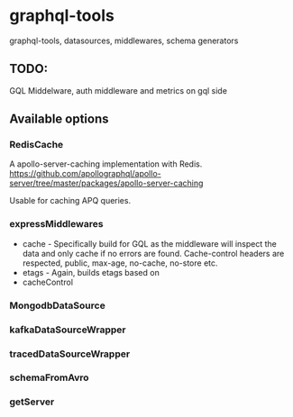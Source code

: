 # graphql-tools

graphql-tools, datasources, middlewares, schema generators

## TODO:

GQL Middelware, auth middleware and metrics on gql side

## Available options

### RedisCache

A apollo-server-caching implementation with Redis. https://github.com/apollographql/apollo-server/tree/master/packages/apollo-server-caching

Usable for caching APQ queries.

### expressMiddlewares

- cache - Specifically build for GQL as the middleware will inspect the data and only cache if no errors are found. Cache-control headers are respected, public, max-age, no-cache, no-store etc.
- etags - Again, builds etags based on
- cacheControl

### MongodbDataSource

### kafkaDataSourceWrapper

### tracedDataSourceWrapper

### schemaFromAvro

### getServer
